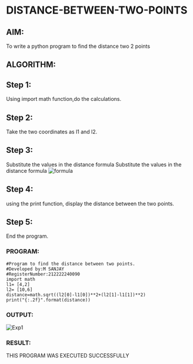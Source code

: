 # DISTANCE-BETWEEN-TWO-POINTS

## AIM:
To write a python program to find the distance two 2 points
## ALGORITHM:
## Step 1:
Using import math function,do the calculations.
## Step 2:
Take the two coordinates as l1 and l2.
## Step 3:
Substitute the values in the distance formula
Substitute the values in the distance formula  ![formula](/formula.JPG)
## Step 4:
using the print function, display the distance between the two points.
## Step 5:
End the program.

### PROGRAM:
```
#Program to find the distance between two points.
#Developed by:M SANJAY
#RegisterNumber:212222240090
import math
l1= [4,2]
l2= [10,6]
distance=math.sqrt((l2[0]-l1[0])**2+(l2[1]-l1[1])**2)
print("{:.2f}".format(distance))
```

  


### OUTPUT:
![Exp1](https://user-images.githubusercontent.com/119830477/229998287-f35368e5-ea12-4b43-b8d1-e731acce1968.png)




### RESULT:
THIS PROGRAM WAS EXECUTED SUCCESSFULLY
